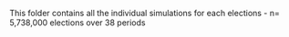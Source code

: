 This folder contains all the individual simulations for each elections - n= 5,738,000 elections over 38 periods 

